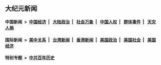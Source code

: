## 大纪元新闻

#### 中国新闻 &nbsp;>&nbsp; [中国经济](indexes/ncid283/README.md?02121245) &nbsp;| &nbsp; [大陆政治](indexes/ncid277/README.md?02121245) &nbsp;| &nbsp; [社会万象](indexes/ncid282/README.md?02121245) &nbsp;| &nbsp; [中国人权](indexes/ncid278/README.md?02121245) &nbsp;| &nbsp; [群体事件](indexes/ncid279/README.md?02121245) &nbsp;| &nbsp; [天灾人祸](indexes/ncid280/README.md?02121245)

#### 国际新闻 &nbsp;>&nbsp; [美中关系](indexes/nf1412576/README.md?02121245) &nbsp;| &nbsp; [台湾新闻](indexes/ncid1349361/README.md?02121245) &nbsp;| &nbsp; [香港新闻](indexes/ncid1349362/README.md?02121245) &nbsp;| &nbsp; [美国政治](indexes/ncid1078159/README.md?02121245) &nbsp;| &nbsp; [美国社会](indexes/ncid1078160/README.md?02121245) &nbsp;| &nbsp; [美国经济](indexes/ncid1078158/README.md?02121245)

#### 特别专题 &nbsp;>&nbsp; [中共百年历史](https://github.com/epoch-news/epoch-special/blob/master/README.md?02121245)  
